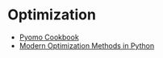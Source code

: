 # Optimization

- [Pyomo Cookbook](https://github.com/jckantor/ND-Pyomo-Cookbook)
- [Modern Optimization Methods in Python](https://github.com/mmckerns/tutmom)